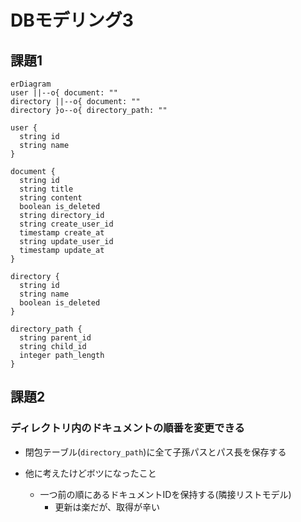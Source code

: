 # DBモデリング3
## 課題1

```mermaid
erDiagram
user ||--o{ document: ""
directory ||--o{ document: ""
directory }o--o{ directory_path: ""

user {
  string id
  string name
}

document {
  string id
  string title
  string content
  boolean is_deleted
  string directory_id
  string create_user_id
  timestamp create_at
  string update_user_id
  timestamp update_at
}

directory {
  string id
  string name
  boolean is_deleted
}

directory_path {
  string parent_id
  string child_id
  integer path_length
}

```

## 課題2
### ディレクトリ内のドキュメントの順番を変更できる
- 閉包テーブル(`directory_path`)に全て子孫パスとパス長を保存する

- 他に考えたけどボツになったこと
  - 一つ前の順にあるドキュメントIDを保持する(隣接リストモデル)
    - 更新は楽だが、取得が辛い